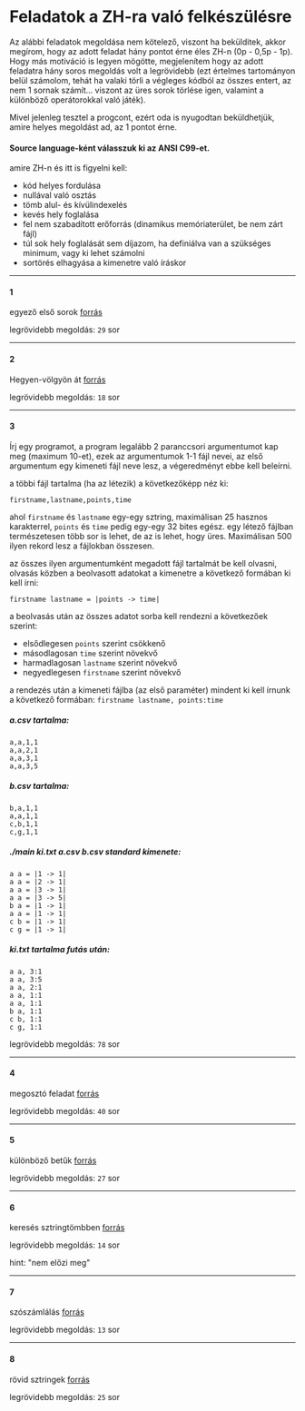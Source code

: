 # Feladatok a ZH-ra való felkészülésre

Az alábbi feladatok megoldása nem kötelező, viszont ha bekülditek,
akkor megírom, hogy az adott feladat hány pontot érne éles ZH-n (0p - 0,5p - 1p).
Hogy más motiváció is legyen mögötte, megjelenítem
hogy az adott feladatra hány soros megoldás volt a legrövidebb (ezt
értelmes tartományon belül számolom, tehát ha valaki törli a végleges
kódból az összes entert, az nem 1 sornak számít... 
viszont az üres sorok törlése igen, valamint a különböző operátorokkal
való játék). 

Mivel jelenleg tesztel a progcont, ezért oda is nyugodtan beküldhetjük,
amire helyes megoldást ad, az 1 pontot érne.

#### Source language-ként válasszuk ki az ANSI C99-et.

amire ZH-n és itt is figyelni kell:

- kód helyes fordulása
- nullával való osztás
- tömb alul- és kívülindexelés
- kevés hely foglalása
- fel nem szabadított erőforrás (dinamikus memóriaterület, be nem zárt fájl)
- túl sok hely foglalását sem díjazom, ha definiálva van a szükséges minimum, vagy ki lehet számolni
- sortörés elhagyása a kimenetre való íráskor

---

#### 1
egyező első sorok [forrás](https://progcont.hu/progcont/100215/?pid=201090)

legrövidebb megoldás: `29` sor

---

#### 2
Hegyen-völgyön át [forrás](https://progcont.hu/progcont/100214/?pid=201086)

legrövidebb megoldás: `18` sor

---

#### 3
Írj egy programot, a program legalább 2 paranccsori argumentumot kap meg (maximum 10-et), 
ezek az argumentumok 1-1 fájl nevei, az első argumentum egy kimeneti fájl neve lesz, 
a végeredményt ebbe kell beleírni. 

a többi fájl tartalma (ha az létezik) a következőképp néz ki:
```
firstname,lastname,points,time
```
ahol `firstname` és `lastname` egy-egy sztring, maximálisan 25 hasznos karakterrel,
`points` és `time` pedig egy-egy 32 bites egész.
egy létező fájlban természetesen több sor is lehet, de az is lehet, hogy üres.
Maximálisan 500 ilyen rekord lesz a fájlokban összesen.

az összes ilyen argumentumként megadott fájl tartalmát be kell olvasni,
olvasás közben a beolvasott adatokat a kimenetre a következő formában ki kell írni:

`firstname lastname = |points -> time|`

a beolvasás után az összes adatot sorba kell rendezni a következőek szerint:

  - elsődlegesen `points` szerint csökkenő
  - másodlagosan `time` szerint növekvő
  - harmadlagosan `lastname` szerint növekvő
  - negyedlegesen `firstname` szerint növekvő


a rendezés után a kimeneti fájlba (az első paraméter) mindent ki kell írnunk
a következő formában:
`firstname lastname, points:time`

##### a.csv tartalma:
```
a,a,1,1
a,a,2,1
a,a,3,1
a,a,3,5
```


##### b.csv tartalma:
```
b,a,1,1
a,a,1,1
c,b,1,1
c,g,1,1
```

##### ./main ki.txt a.csv b.csv  standard kimenete:
```
a a = |1 -> 1|
a a = |2 -> 1|
a a = |3 -> 1|
a a = |3 -> 5|
b a = |1 -> 1|
a a = |1 -> 1|
c b = |1 -> 1|
c g = |1 -> 1|
```

##### ki.txt tartalma futás után:
```
a a, 3:1
a a, 3:5
a a, 2:1
a a, 1:1
a a, 1:1
b a, 1:1
c b, 1:1
c g, 1:1
```

legrövidebb megoldás: `78` sor


---

#### 4
megosztó feladat [forrás](https://progcont.hu/progcont/100214/?pid=201088)

legrövidebb megoldás: `40` sor

---


#### 5
különböző betűk [forrás](https://progcont.hu/progcont/100194/?pid=201021)

legrövidebb megoldás: `27` sor


---

#### 6
keresés sztringtömbben [forrás](https://progcont.hu/progcont/100181/?pid=200973)

legrövidebb megoldás: `14` sor

hint: "nem előzi meg" 

---


#### 7
szószámlálás [forrás](https://progcont.hu/progcont/100162/?pid=200511)

legrövidebb megoldás: `13` sor


---

#### 8
rövid sztringek [forrás](https://progcont.hu/progcont/100162/?pid=200875)

legrövidebb megoldás: `25` sor

